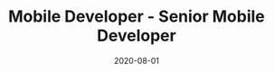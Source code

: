 ---
date: '2020-08-01'
title: 'Mobile Developer - Senior Mobile Developer'
company: 'Capital Sage Ltd.'
range: 'Aug 2020 - April 2021'
url: 'https://capitalsage.ng/'
---